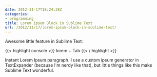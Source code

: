 ```yaml
---
date: 2012-11-17T18:24:38Z
categories:
- programming
title: Lorem Ipsum Block in Sublime Text
url: /2012/11/17/lorem-ipsum-block-in-sublime-text/
---
```


Awesome little feature in Sublime Text:

{{< highlight console >}}
lorem + Tab
{{< / highlight >}}

Instant Lorem Ipsum paragraph. I use a custom ipsum generator in TextExpander (because I'm nerdy like that), but little things like this make Sublime Text wonderful.